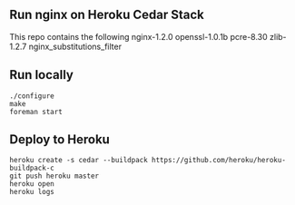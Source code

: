 ## Run nginx on Heroku Cedar Stack

This repo contains the following
    nginx-1.2.0
    openssl-1.0.1b
    pcre-8.30
    zlib-1.2.7
    nginx_substitutions_filter


## Run locally

    ./configure
    make
    foreman start

## Deploy to Heroku

    heroku create -s cedar --buildpack https://github.com/heroku/heroku-buildpack-c
    git push heroku master
    heroku open
    heroku logs

